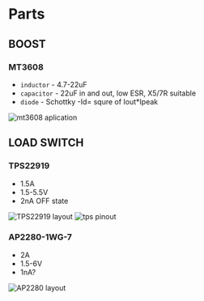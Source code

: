 # Parts

## BOOST
### MT3608
- `inductor` - 4.7-22uF
- `capacitor` - 22uF in and out, low ESR, X5/7R suitable
- `diode` - Schottky -Id= squre of Iout*Ipeak

![mt3608 aplication](https://user-images.githubusercontent.com/51158344/147733701-0e56ea62-1eda-47e5-94a4-64687f0f9e8e.JPG)

## LOAD SWITCH
### TPS22919
- 1.5A
- 1.5-5.5V
- 2nA OFF state

![TPS22919 layout](https://user-images.githubusercontent.com/51158344/147736287-10ffc692-2f69-4fdc-893e-cc45657b3f81.JPG)
![tps pinout](https://user-images.githubusercontent.com/51158344/147736685-e578030f-75f2-4687-b4b6-7391a2faeff4.JPG)


### AP2280-1WG-7
- 2A
- 1.5-6V
- 1nA?

![AP2280 layout](https://user-images.githubusercontent.com/51158344/147736542-b3d1dec5-a4bf-47de-8017-c4ea764939bd.JPG)
